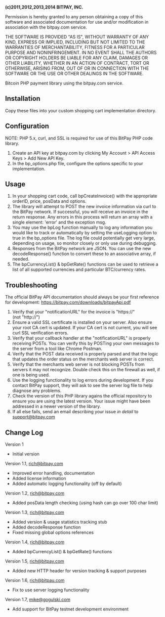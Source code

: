 <strong>(c)2011,2012,2013,2014 BITPAY, INC.</strong>

Permission is hereby granted to any person obtaining a copy of this software
and associated documentation for use and/or modification in association with
the bitpay.com service.

THE SOFTWARE IS PROVIDED "AS IS", WITHOUT WARRANTY OF ANY KIND, EXPRESS OR
IMPLIED, INCLUDING BUT NOT LIMITED TO THE WARRANTIES OF MERCHANTABILITY,
FITNESS FOR A PARTICULAR PURPOSE AND NONINFRINGEMENT. IN NO EVENT SHALL THE
AUTHORS OR COPYRIGHT HOLDERS BE LIABLE FOR ANY CLAIM, DAMAGES OR OTHER
LIABILITY, WHETHER IN AN ACTION OF CONTRACT, TORT OR OTHERWISE, ARISING FROM,
OUT OF OR IN CONNECTION WITH THE SOFTWARE OR THE USE OR OTHER DEALINGS IN
THE SOFTWARE.


Bitcoin PHP payment library using the bitpay.com service.


Installation
------------
Copy these files into your custom shopping cart implementation directory.


Configuration
-------------
NOTE: PHP 5.x, curl, and SSL is required for use of this BitPay PHP code library.

1. Create an API key at bitpay.com by clicking My Account > API Access Keys > Add New API Key.
2. In the bp_options.php file, configure the options specific to your implementation.


Usage
-----
1. In your shopping cart code, call bpCreateInvoice() with the appropriate orderID, price,
   posData and options.
2. The library will attempt to POST the new invoice information via curl to the BitPay
   network.  If successful, you will receive an invoice in the return response.  Any errors
   in this process will return an array with a single element: 'error' and the exception msg.
3. You may use the bpLog function manually to log any information you would like to track or
   automatically by setting the useLogging option to true in the bp_options file.  The log file
   could potentially get very large, depending on usage, so monitor closely or only use
   during debugging.
4. Responses from the BitPay network are JSON. You can use the new decodeResponse() function to
   convert these to an associative array, if needed.
5. The bpCurrencyList() & bpGetRate() functions can be used to retrieve a list of all supported
   currencies and particular BTC/currency rates.


Troubleshooting
---------------
The official BitPay API documentation should always be your first reference for development:
https://bitpay.com/downloads/bitpayApi.pdf

1. Verify that your "notificationURL" for the invoice is "https://" (not "http://")
2. Ensure a valid SSL certificate is installed on your server. Also ensure your root CA cert is
   updated. If your CA cert is not current, you will see curl SSL verification errors.
3. Verify that your callback handler at the "notificationURL" is properly receiving POSTs. You
   can verify this by POSTing your own messages to the server from a tool like Chrome Postman.
4. Verify that the POST data received is properly parsed and that the logic that updates the
   order status on the merchants web server is correct.
5. Verify that the merchants web server is not blocking POSTs from servers it may not
   recognize. Double check this on the firewall as well, if one is being used.
6. Use the logging functionality to log errors during development. If you contact BitPay support,
   they will ask to see the server log file to help diagnose any problems.
7. Check the version of this PHP library agains the official repository to ensure you are using
   the latest version. Your issue might have been addressed in a newer version of the library.
8. If all else fails, send an email describing your issue *in detail* to support@bitpay.com


Change Log
----------
Version 1
  - Initial version

Version 1.1, rich@bitpay.com
  - Improved error handling, documentation
  - Added license information
  - Added automatic logging functionality (off by default)

Version 1.2, rich@bitpay.com
  - Added posData length checking (using hash can go over 100 char limit)

Version 1.3, rich@bitpay.com
  - Added version & usage statistics tracking stub
  - Added decodeResponse function
  - Fixed missing global options references

Version 1.4, rich@bitpay.com
  - Added bpCurrencyList() & bpGetRate() functions

Version 1.5, rich@bitpay.com
  - Added new HTTP header for version tracking & support purposes

Version 1.6, rich@bitpau.com
  - Fix to use server logging functionality

Version 1.7, mike@gogulski.com
  - Add support for BitPay testnet development environment

